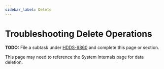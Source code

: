 ```yaml
---
sidebar_label: Delete
---
```


# Troubleshooting Delete Operations

**TODO:** File a subtask under [HDDS-9860](https://issues.apache.org/jira/browse/HDDS-9860) and complete this page or section.

This page may need to reference the System Internals page for data deletion.

